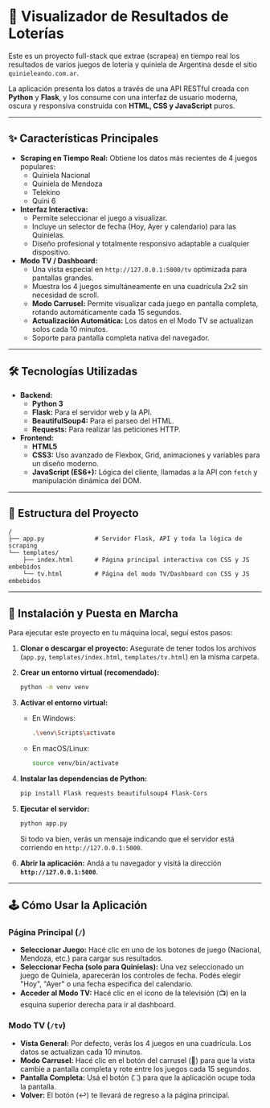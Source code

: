 # 🎲 Visualizador de Resultados de Loterías

Este es un proyecto full-stack que extrae (scrapea) en tiempo real los resultados de varios juegos de lotería y quiniela de Argentina desde el sitio `quinieleando.com.ar`.

La aplicación presenta los datos a través de una API RESTful creada con **Python** y **Flask**, y los consume con una interfaz de usuario moderna, oscura y responsiva construida con **HTML, CSS y JavaScript** puros.

---

## ✨ Características Principales

-   **Scraping en Tiempo Real:** Obtiene los datos más recientes de 4 juegos populares:
    -   Quiniela Nacional
    -   Quiniela de Mendoza
    -   Telekino
    -   Quini 6
-   **Interfaz Interactiva:**
    -   Permite seleccionar el juego a visualizar.
    -   Incluye un selector de fecha (Hoy, Ayer y calendario) para las Quinielas.
    -   Diseño profesional y totalmente responsivo adaptable a cualquier dispositivo.
-   **Modo TV / Dashboard:**
    -   Una vista especial en `http://127.0.0.1:5000/tv` optimizada para pantallas grandes.
    -   Muestra los 4 juegos simultáneamente en una cuadrícula 2x2 sin necesidad de scroll.
    -   **Modo Carrusel:** Permite visualizar cada juego en pantalla completa, rotando automáticamente cada 15 segundos.
    -   **Actualización Automática:** Los datos en el Modo TV se actualizan solos cada 10 minutos.
    -   Soporte para pantalla completa nativa del navegador.

---

## 🛠️ Tecnologías Utilizadas

-   **Backend:**
    -   **Python 3**
    -   **Flask:** Para el servidor web y la API.
    -   **BeautifulSoup4:** Para el parseo del HTML.
    -   **Requests:** Para realizar las peticiones HTTP.
-   **Frontend:**
    -   **HTML5**
    -   **CSS3:** Uso avanzado de Flexbox, Grid, animaciones y variables para un diseño moderno.
    -   **JavaScript (ES6+):** Lógica del cliente, llamadas a la API con `fetch` y manipulación dinámica del DOM.

---

## 📂 Estructura del Proyecto

```
/
├── app.py              # Servidor Flask, API y toda la lógica de scraping
└── templates/
    ├── index.html      # Página principal interactiva con CSS y JS embebidos
    └── tv.html         # Página del modo TV/Dashboard con CSS y JS embebidos
```

---

## 🚀 Instalación y Puesta en Marcha

Para ejecutar este proyecto en tu máquina local, seguí estos pasos:

1.  **Clonar o descargar el proyecto:**
    Asegurate de tener todos los archivos (`app.py`, `templates/index.html`, `templates/tv.html`) en la misma carpeta.

2.  **Crear un entorno virtual (recomendado):**
    ```bash
    python -m venv venv
    ```

3.  **Activar el entorno virtual:**
    -   En Windows:
        ```bash
        .\venv\Scripts\activate
        ```
    -   En macOS/Linux:
        ```bash
        source venv/bin/activate
        ```

4.  **Instalar las dependencias de Python:**
    ```bash
    pip install Flask requests beautifulsoup4 Flask-Cors
    ```

5.  **Ejecutar el servidor:**
    ```bash
    python app.py
    ```
    Si todo va bien, verás un mensaje indicando que el servidor está corriendo en `http://127.0.0.1:5000`.

6.  **Abrir la aplicación:**
    Andá a tu navegador y visitá la dirección **`http://127.0.0.1:5000`**.

---

## 🕹️ Cómo Usar la Aplicación

### Página Principal (`/`)

-   **Seleccionar Juego:** Hacé clic en uno de los botones de juego (Nacional, Mendoza, etc.) para cargar sus resultados.
-   **Seleccionar Fecha (solo para Quinielas):** Una vez seleccionado un juego de Quiniela, aparecerán los controles de fecha. Podés elegir "Hoy", "Ayer" o una fecha específica del calendario.
-   **Acceder al Modo TV:** Hacé clic en el ícono de la televisión (📺) en la esquina superior derecha para ir al dashboard.

### Modo TV (`/tv`)

-   **Vista General:** Por defecto, verás los 4 juegos en una cuadrícula. Los datos se actualizan cada 10 minutos.
-   **Modo Carrusel:** Hacé clic en el botón del carrusel (🎠) para que la vista cambie a pantalla completa y rote entre los juegos cada 15 segundos.
-   **Pantalla Completa:** Usá el botón (⛶) para que la aplicación ocupe toda la pantalla.
-   **Volver:** El botón (↩️) te llevará de regreso a la página principal.